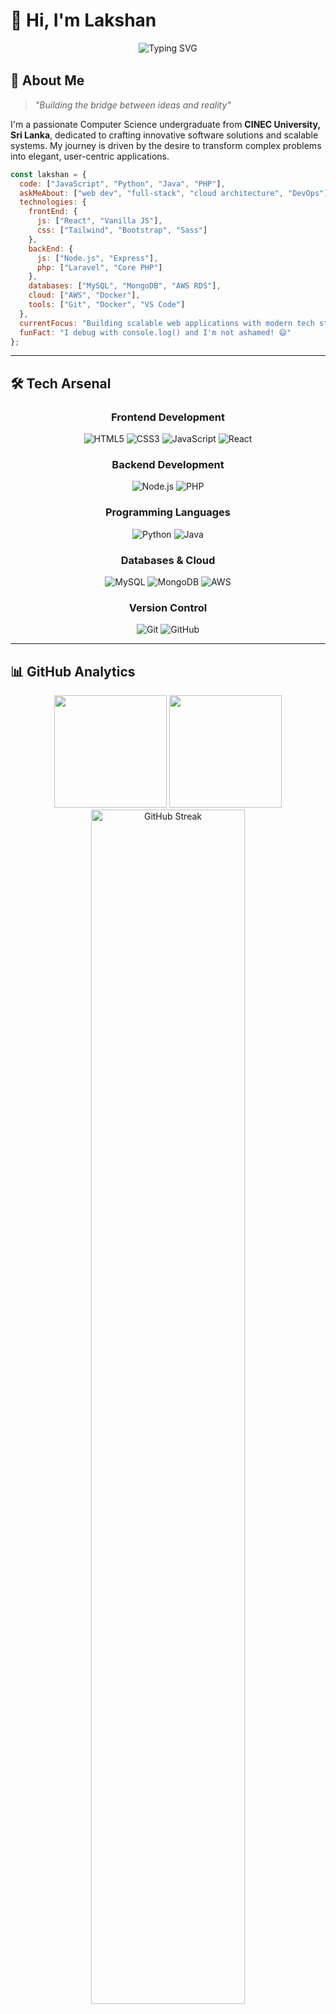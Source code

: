 # 👋 Hi, I'm Lakshan

<div align="center">
  <img src="https://readme-typing-svg.demolab.com?font=JetBrains+Mono&size=28&duration=3000&pause=1000&color=00D9FF&center=true&vCenter=true&multiline=true&width=800&height=100&lines=Aspiring+Software+%26+DevOps+Engineer;Full-Stack+Developer;Building+the+bridge+between+ideas+and+reality" alt="Typing SVG" />
</div>

<div align="center">
  <img src="https://user-images.githubusercontent.com/73097560/115834477-dbab4500-a447-11eb-908a-139a6edaec5c.gif" width="100%" height="2"/>
</div>

## 🚀 About Me

> *"Building the bridge between ideas and reality"*

I'm a passionate Computer Science undergraduate from **CINEC University, Sri Lanka**, dedicated to crafting innovative software solutions and scalable systems. My journey is driven by the desire to transform complex problems into elegant, user-centric applications.

```javascript
const lakshan = {
  code: ["JavaScript", "Python", "Java", "PHP"],
  askMeAbout: ["web dev", "full-stack", "cloud architecture", "DevOps"],
  technologies: {
    frontEnd: {
      js: ["React", "Vanilla JS"],
      css: ["Tailwind", "Bootstrap", "Sass"]
    },
    backEnd: {
      js: ["Node.js", "Express"],
      php: ["Laravel", "Core PHP"]
    },
    databases: ["MySQL", "MongoDB", "AWS RDS"],
    cloud: ["AWS", "Docker"],
    tools: ["Git", "Docker", "VS Code"]
  },
  currentFocus: "Building scalable web applications with modern tech stacks",
  funFact: "I debug with console.log() and I'm not ashamed! 😄"
};
```

---

## 🛠️ Tech Arsenal

<div align="center">

### Frontend Development
<p>
  <img src="https://img.shields.io/badge/HTML5-E34F26?style=for-the-badge&logo=html5&logoColor=white" alt="HTML5"/>
  <img src="https://img.shields.io/badge/CSS3-1572B6?style=for-the-badge&logo=css3&logoColor=white" alt="CSS3"/>
  <img src="https://img.shields.io/badge/JavaScript-F7DF1E?style=for-the-badge&logo=javascript&logoColor=black" alt="JavaScript"/>
  <img src="https://img.shields.io/badge/React-20232A?style=for-the-badge&logo=react&logoColor=61DAFB" alt="React"/>
</p>

### Backend Development
<p>
  <img src="https://img.shields.io/badge/Node.js-43853D?style=for-the-badge&logo=node.js&logoColor=white" alt="Node.js"/>
  <img src="https://img.shields.io/badge/PHP-777BB4?style=for-the-badge&logo=php&logoColor=white" alt="PHP"/>
</p>

### Programming Languages
<p>
  <img src="https://img.shields.io/badge/Python-3776AB?style=for-the-badge&logo=python&logoColor=white" alt="Python"/>
  <img src="https://img.shields.io/badge/Java-ED8B00?style=for-the-badge&logo=openjdk&logoColor=white" alt="Java"/>
</p>

### Databases & Cloud
<p>
  <img src="https://img.shields.io/badge/MySQL-00000F?style=for-the-badge&logo=mysql&logoColor=white" alt="MySQL"/>
  <img src="https://img.shields.io/badge/MongoDB-4EA94B?style=for-the-badge&logo=mongodb&logoColor=white" alt="MongoDB"/>
  <img src="https://img.shields.io/badge/Amazon_AWS-232F3E?style=for-the-badge&logo=amazon-aws&logoColor=white" alt="AWS"/>
</p>

### Version Control
<p>
  <img src="https://img.shields.io/badge/Git-F05032?style=for-the-badge&logo=git&logoColor=white" alt="Git"/>
  <img src="https://img.shields.io/badge/GitHub-100000?style=for-the-badge&logo=github&logoColor=white" alt="GitHub"/>
</p>

</div>

---

## 📊 GitHub Analytics

<div align="center">
  <img height="180em" src="https://github-readme-stats-eight-theta.vercel.app/api?username=yourusername&show_icons=true&theme=algolia&include_all_commits=true&count_private=true"/>
  <img height="180em" src="https://github-readme-stats-eight-theta.vercel.app/api/top-langs/?username=yourusername&layout=compact&langs_count=8&theme=algolia"/>
</div>

<div align="center">
  <img width="70%" src="https://github-readme-streak-stats.herokuapp.com/?user=yourusername&theme=algolia&hide_border=true&stroke=0000&background=0D1117" alt="GitHub Streak"/>
</div>

<div align="center">
  <img src="https://github-readme-activity-graph.vercel.app/graph?username=yourusername&theme=github-compact&hide_border=true&bg_color=0D1117&color=00D9FF&line=00D9FF&point=FFFFFF" width="100%"/>
</div>

---

## 🏆 GitHub Trophies

<div align="center">
  <img src="https://github-profile-trophy.vercel.app/?username=yourusername&theme=algolia&no-frame=true&no-bg=true&margin-w=4" alt="GitHub Trophies"/>
</div>

---

## 🎯 Current Focus

- 🔭 **Working on:** Full-stack web applications with React and Node.js
- 🌱 **Learning:** Advanced AWS services and microservices architecture
- 👯 **Looking to collaborate on:** Open source projects and innovative web solutions
- 💬 **Ask me about:** JavaScript, React, Node.js, Python, or full-stack development
- ⚡ **Fun fact:** I believe every bug is just an undocumented feature waiting to be discovered!

---

## 🌟 Featured Projects

<div align="center">
  <a href="https://github.com/yourusername/project1">
    <img src="https://github-readme-stats.vercel.app/api/pin/?username=yourusername&repo=project1&theme=algolia" alt="Project 1"/>
  </a>
  <a href="https://github.com/yourusername/project2">
    <img src="https://github-readme-stats.vercel.app/api/pin/?username=yourusername&repo=project2&theme=algolia" alt="Project 2"/>
  </a>
</div>

---

## 📈 Contribution Activity

<div align="center">
  <img src="https://github-readme-stats.vercel.app/api/wakatime?username=yourusername&theme=algolia&layout=compact" alt="WakaTime Stats"/>
</div>

---

## 🤝 Let's Connect

<div align="center">
  
[![LinkedIn](https://img.shields.io/badge/LinkedIn-0077B5?style=for-the-badge&logo=linkedin&logoColor=white)](https://linkedin.com/in/yourprofile)
[![Email](https://img.shields.io/badge/Email-D14836?style=for-the-badge&logo=gmail&logoColor=white)](mailto:your.email@example.com)
[![Portfolio](https://img.shields.io/badge/Portfolio-FF5722?style=for-the-badge&logo=todoist&logoColor=white)](https://yourportfolio.com)
[![Twitter](https://img.shields.io/badge/Twitter-1DA1F2?style=for-the-badge&logo=twitter&logoColor=white)](https://twitter.com/yourusername)

</div>

---

## ☕ Support My Work

<div align="center">
  <a href="https://www.buymeacoffee.com/yourlink">
    <img src="https://img.shields.io/badge/Buy%20Me%20a%20Coffee-ffdd00?style=for-the-badge&logo=buy-me-a-coffee&logoColor=black" alt="Buy Me A Coffee">
  </a>
</div>

---

<div align="center">
  <img src="https://komarev.com/ghpvc/?username=yourusername&label=Profile%20Views&color=0e75b6&style=flat" alt="Profile Views" />
  
  <br/>
  
  **"The best way to predict the future is to create it."** 
  
  <img src="https://user-images.githubusercontent.com/73097560/115834477-dbab4500-a447-11eb-908a-139a6edaec5c.gif" width="100%" height="2"/>
</div>
